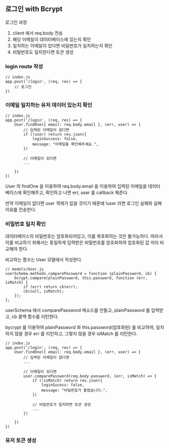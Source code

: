 ## 로그인 with Bcrypt

로그인 과정

1. client 에서 req.body 전송
2. 해당 이메일이 데이터베이스에 있는지 확인
3. 일치하는 이메일이 있다면 비밀번호가 일치하는지 확인
4. 비밀번호도 일치한다면 토큰 생성

### login route 작성

```
// index.js
app.post('/login', (req, res) => {
    // 로그인
})
```

### 이메일 일치하는 유저 데이터 있는지 확인

```
// index.js
app.post('/login', (req, res) => {
    User.findOne({ email: req.body.email }, (err, user) => {
        // 입력된 이메일이 없다면
        if (!user) return res.json({
            loginSuccess: false,
            message: "이메일을 확인해주세요.",
        })

        // 이메일이 있다면
        ...

    })
})
```

User 의 findOne 을 이용하여 req.body.email 을 이용하여 입력된 이메일을 데이터베이스에 확인해주고, 확인하고 나면 err, user 를 callback 해준다.

만약 이메일이 없다면 user 객체가 없을 것이기 때문에 !user 라면 로그인 실패와 실패 이유를 전송한다.

### 비밀번호 일치 확인

데이터베이스의 비밀번호는 암호화되어있고, 이를 복호화하는 것은 불가능하다. 따라서 이를 비교하기 위해서는 동일하게 입력받은 비밀번호를 암호화하여 암호화된 값 끼리 비교해야 한다.

비교하는 함수는 User 모델에서 작성한다.

```
// models/User.js
userSchema.mothods.comparePassword = function (plainPassword, cb) {
    bcrypt.compare(plainPassword, this.password, function (err, isMatch) {
        if (err) return cb(err);
        cb(null, isMatch);
    });
};
```

userSchema 에서 comparePassword 메소드를 만들고, plainPassword 를 입력받고, cb 콜백 함수를 리턴한다.

bycrypt 를 이용하여 plainPassword 와 this.password(암호화된) 를 비교하여, 일치하지 않을 경우 err 를 리턴하고, 그렇지 않을 경우 isMatch 를 리턴한다.

```
// index.js
app.post('/login', (req, res) => {
    User.findOne({ email: req.body.email }, (err, user) => {
        // 입력된 이메일이 없다면
        ...

        // 이메일이 있다면
        user.comparePassword(req.body.password, (err, isMatch) => {
            if (!isMatch) return res.json({
                loginSucess: false,
                message: "비밀번호가 틀렸습니다.",
            })

            // 비밀번호가 일치하면 토큰 생성
            ...
        })

    })
})
```

### 유저 토큰 생성

